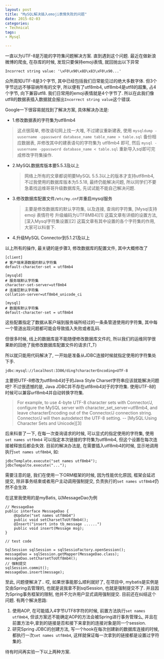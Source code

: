 ```yaml
---
layout: post
title: "MySQL解决插入emoji表情失败的问题"
date: 2015-02-03
categories:
- Technical
tags:
- Mysql

---
```





一直以为UTF-8是万能的字符集问题解决方案. 直到遇到这个问题.
最近在做新浪微博的爬虫, 在存库的时候, 发现只要保持emoji表情, 就回抛出以下异常
```
Incorrect string value: '\xF0\x90\x8D\x83\xF0\x90...' 
```
众所周知UTF-8是3个字节,  其中已经包括我们日常能见过的绝大多数字体. 但3个字节远远不够容纳所有的文字, 所以便有了utf8mb4, utf8mb4是utf8的超集, 占4个字节, 向下兼容utf8. 我们日常用的emoji表情就是4个字节了.
所以在此我们像utf8的数据表插入数据就会报出`Incorrect string value`这个错误.


<!-- more -->

Google一下很容易就找到了解决方案, 具体解决办法是:

- 1.修改数据表的字符集为utf8mb4
> 这点很简单, 修改语句网上找一大堆, 不过建议重新建表, 使用 `mysqldump -uusername -ppassword database_name table_name > table.sql` 备份相应数据表, 并修改其中的建表语句的字符集为 utf8mb4 即可, 然后 `mysql -uusername -ppassword database_name < table.sql` 重新导入sql即可完成修改字符集操作.

- 2.MySQL数据库版本要5.5.3及以上

    > 网络上所有的文章都说明要MySQL 5.5.3以上的版本才支持utf8mb4, 不过我使用的数据库版本为5.5.18, 最终仍能解决问题, 所以同学们不要急着找运维哥哥升级数据库先, 先试试能不能自己解决问题.

- 3.修改数据库配置文件`/etc/my.cnf`并重启mysql服务
    > 主要是修改数据库的默认字符集, 以及连接, 查询的字符集, [Mysql支持emoji 表情符号 升级编码为UTF8MB4][1]  这篇文章有详细的设置方法,  [深入Mysql字符集设置][2] 这篇文章有其中设置的各个字符集的作用, 大家可以科普下.

- 4.升级MySQL Connector到5.1.21及以上

以上所有的操作, 最关键的是步骤3, 修改数据库的配置文件, 其中大概修改了
```
[client]
# 客户端来源数据的默认字符集
default-character-set = utf8mb4

[mysqld]
# 服务端默认字符集
character-set-server=utf8mb4
# 连接层默认字符集
collation-server=utf8mb4_unicode_ci

[mysql]
# 数据库默认字符集
default-character-set = utf8mb4
```
这些配置指定了数据从客户端到服务端所经过的一条条管道使用的字符集, 其中每一个管道出现问题都可能会导致插入失败或者乱码.

但很多时候, 线上的数据库是不能随便修改数据库文件的, 所以我们的运维同学很果断的回绝了我修改数据库配置文件的请求(T_T)  

所以就只能用代码解决了, 一开始是准备从JDBC连接时候就指定使用的字符集处下手.
```
jdbc:mysql://localhost:3306/ding?characterEncoding=UTF-8
```
主要把UTF-8修改为utf8mb4对于的Java Style Charset字符串应该就能解决问题吧? 
不过很遗憾的是, Java JDBC并不存在utf8mb4对于的字符集. 使用UTF-8的时候可以兼容urf8mb4并自动转换字符集.

> For example, to use 4-byte UTF-8 character sets with Connector/J, configure the MySQL server with character_set_server=utf8mb4, and leave characterEncoding out of the Connector/J connection string. Connector/J will then autodetect the UTF-8 setting.  -- [MySQL:Using Character Sets and Unicode][3]

后来科普了一下, 在每一次查询请求的时候, 可以显式的指定使用的字符集, 使用 `set names utf8mb4` 可以指定本次链接的字符集为utf8mb4, 但这个设置在每次连接被释放后都会失效. 
目前的解决办法是, 在需要插入utf8mb4的时候, 显示地调用执行`set names utf8mb4`, 如:
```
jdbcTemplate.execute("set names utf8mb4");
jdbcTempalte.execute("...");
```
需要注意的是, 我们在使用一下ORM框架的时候, 因为性能优化原因, 框架会延迟提交, 除非事务结束或者用户主动调用强制提交, 负责执行的`set names utf8mb4`仍然不会生效. 

在这里我使用的是myBatis, 以MessageDao为例

```
// MessageDao
public interface MessageDao {
    @Update("set names utf8mb4")
    public void setCharsetToUtf8mb4();
    @Insert("insert into tb_message ......")
    public void insert(Message msg);
}

// test code

SqlSession sqlSession = sqlSessioFactory.openSession();
messageDao = sqlSession.getMapper(MessageDao.class);
messageDao.setCharsetToUtf8mb4();
// 强制提交
sqlSession.commit();
messageDao.insert(message);

```
至此, 问题便解决了..
哎, 如果世事能那么顺利就好了, 在项目中, mybatis是实例是交由Spring去管理的, 也就是说我拿不到sqlSession, 也就是强制提交不了. 并且因为Spring事务框架的限制, 他并不允许用户显式调用强制提交.  目前还在纠结这个问题.
有两个解决思路:
1. 使用AOP, 在可能插入4字节UTF8字符的时候, 前置方法执行`set names utf8mb4`, 但该方案还不能确定AOP的方法会被Spring进行事务管理么, 并且在前置方法中,拿到的链接是否和接下来拿到的连接对象是同一个session.
2. 研究Spring JDBC的创建方法, 写一个hook在每次创建新的数据库连接的时候, 都执行一次`set names utf8mb4`, 这样就保证每一次拿到的链接都是设置过字符集的.

待有时间再实验一下以上两种方案.
